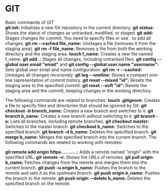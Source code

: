 # GIT
Basic commands of GIT </br>
**git init:** Initializes a new Git repository in the current directory.
**git status:** Shows the status of changes as untracked, modified, or staged.
**git add:** Stages changes for commit. You need to specify files or use . to add all changes.
**git rm --cached file_name:** Unstages a file (removes it from the staging area).
**git rm -f file_name:** Removes a file from both the working directory and the staging area.
**touch f_name:** Creates a new file named f_name.
**git add .:** Stages all changes, including untracked files.
**git config --global user.email "email"** and **git config --global user.name "username":** Sets global user email and name configuration.
**git rm -r --cached:** Unstages all changes recursively.
**git log --oneline:** Shows a compact one-line representation of commit history.
**git reset --mixed "id":** Resets the staging area to the specified commit.
**git reset --soft "id":** Resets the staging area and the commit, keeping changes in the working directory.

The following commands are related to branches:
**touch .gitignore:** Creates a file to specify files and directories that should be ignored by Git.
**git checkout -b branch_name:** Creates a new branch and switches to it.
**git branch b_name:** Creates a new branch without switching to it.
**git branch -a:** Lists all branches, including remote branches.
**git checkout master:** Switches to the master branch.
**git checkout b_name:** Switches to the specified branch.
**git branch -d b_name:** Deletes the specified branch.
**git merge b_name:** Merges the specified branch into the current branch.
The following commands are related to working with remotes:

**git remote add origin https………..:** Adds a remote named "origin" with the specified URL.
**git remote -v:** Shows the URLs of remotes.
**git pull origin b_name:** Fetches changes from the remote and merges them into the current branch.
**git push -u origin b_name:** Pushes the branch to the remote and sets it as the upstream branch.
**git push origin b_name:** Pushes the branch to the remote.
**git push origin --delete b_name:** Deletes the specified branch on the remote.
